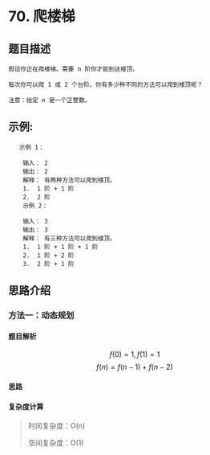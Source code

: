 # 70. 爬楼梯

## 题目描述

    

    假设你正在爬楼梯。需要 n 阶你才能到达楼顶。

    每次你可以爬 1 或 2 个台阶。你有多少种不同的方法可以爬到楼顶呢？

    注意：给定 n 是一个正整数。

## 示例:
```
   示例 1：

    输入： 2
    输出： 2
    解释： 有两种方法可以爬到楼顶。
    1.  1 阶 + 1 阶
    2.  2 阶
    示例 2：

    输入： 3
    输出： 3
    解释： 有三种方法可以爬到楼顶。
    1.  1 阶 + 1 阶 + 1 阶
    2.  1 阶 + 2 阶
    3.  2 阶 + 1 阶
```

## 思路介绍

### 方法一：动态规划

#### 题目解析

$$f(0)=1,f(1)=1$$
$$f(n)=f(n-1)+f(n-2)$$

#### 思路



   
#### 复杂度计算

> 时间复杂度：O(n)
>  
> 空间复杂度：O(1)

